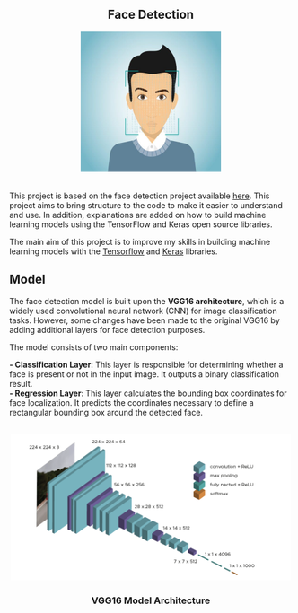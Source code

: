 <div align="center">

## Face Detection

<img src="static/face_detection.jpg" alt="Face Detection" width="250px" height="250px">

</div>

<br>


This project is based on the face detection project available [here](https://github.com/nicknochnack/FaceDetection/tree/main). This project aims to bring structure to the code to make it easier to understand and use. In addition, explanations are added on how to build machine learning models using the TensorFlow and Keras open source libraries.

The main aim of this project is to improve my skills in building machine learning models with the [Tensorflow](https://www.tensorflow.org/?hl=fr) and [Keras](https://www.tensorflow.org/?hl=fr) libraries.


## Model 

The face detection model is built upon the **VGG16 architecture**, which is a widely used convolutional neural network (CNN) for image classification tasks. However, some changes have been made to the original VGG16 by adding additional layers for face detection purposes.

The model consists of two main components:

**- Classification Layer**: This layer is responsible for determining whether a face is present or not in the input image. It outputs a binary classification result.  
**- Regression Layer**: This layer calculates the bounding box coordinates for face localization. It predicts the coordinates necessary to define a rectangular bounding box around the detected face.

<br>

<div align="center">
<img src="static/VGG16.png" alt="VGG16 Model" width="500px" height="260px">
<h3>VGG16 Model Architecture</h3>
</div>


<br>




